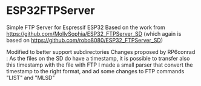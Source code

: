 # ESP32FTPServer
Simple FTP Server for Espressif ESP32
Based on the work from https://github.com/MollySophia/ESP32_FTPServer_SD (which again is based on https://github.com/robo8080/ESP32_FTPServer_SD) 

Modified to better support subdirectories
Changes proposed by RP6conrad :
As the files on the SD do have a timestamp, it is possible to transfer also this timestamp with the file with FTP
I made a small parser that convert the timestamp to the right format, and ad some changes to FTP commands "LIST" and "MLSD"
